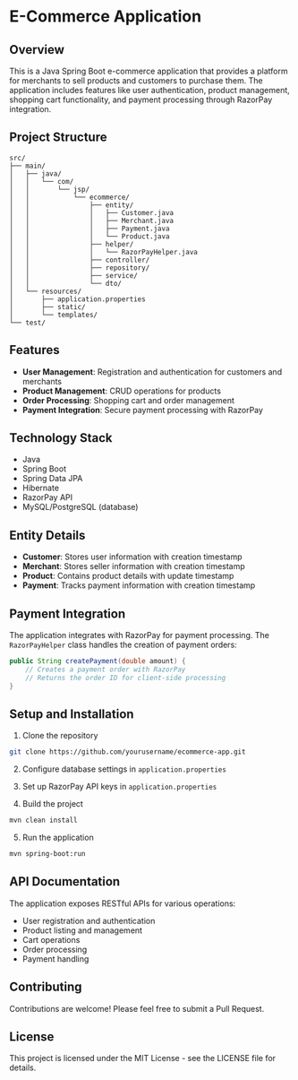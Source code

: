 # E-Commerce Application

## Overview
This is a Java Spring Boot e-commerce application that provides a platform for merchants to sell products and customers to purchase them. The application includes features like user authentication, product management, shopping cart functionality, and payment processing through RazorPay integration.

## Project Structure
```
src/
├── main/
│   ├── java/
│   │   └── com/
│   │       └── jsp/
│   │           └── ecommerce/
│   │               ├── entity/
│   │               │   ├── Customer.java
│   │               │   ├── Merchant.java
│   │               │   ├── Payment.java
│   │               │   └── Product.java
│   │               ├── helper/
│   │               │   └── RazorPayHelper.java
│   │               ├── controller/
│   │               ├── repository/
│   │               ├── service/
│   │               └── dto/
│   └── resources/
│       ├── application.properties
│       ├── static/
│       └── templates/
└── test/
```

## Features
- **User Management**: Registration and authentication for customers and merchants
- **Product Management**: CRUD operations for products
- **Order Processing**: Shopping cart and order management
- **Payment Integration**: Secure payment processing with RazorPay

## Technology Stack
- Java
- Spring Boot
- Spring Data JPA
- Hibernate
- RazorPay API
- MySQL/PostgreSQL (database)

## Entity Details
- **Customer**: Stores user information with creation timestamp
- **Merchant**: Stores seller information with creation timestamp
- **Product**: Contains product details with update timestamp
- **Payment**: Tracks payment information with creation timestamp

## Payment Integration
The application integrates with RazorPay for payment processing. The `RazorPayHelper` class handles the creation of payment orders:

```java
public String createPayment(double amount) {
    // Creates a payment order with RazorPay
    // Returns the order ID for client-side processing
}
```

## Setup and Installation
1. Clone the repository
```bash
git clone https://github.com/yourusername/ecommerce-app.git
```

2. Configure database settings in `application.properties`

3. Set up RazorPay API keys in `application.properties`

4. Build the project
```bash
mvn clean install
```

5. Run the application
```bash
mvn spring-boot:run
```

## API Documentation
The application exposes RESTful APIs for various operations:
- User registration and authentication
- Product listing and management
- Cart operations
- Order processing
- Payment handling

## Contributing
Contributions are welcome! Please feel free to submit a Pull Request.

## License
This project is licensed under the MIT License - see the LICENSE file for details.